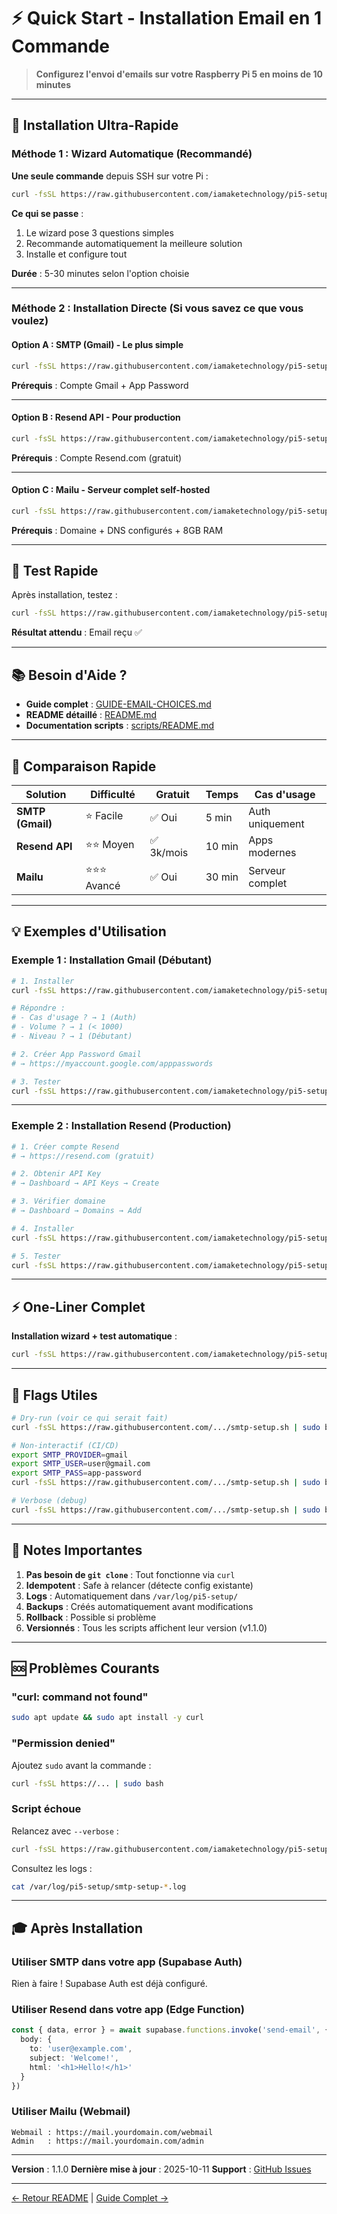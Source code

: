 # ⚡ Quick Start - Installation Email en 1 Commande

> **Configurez l'envoi d'emails sur votre Raspberry Pi 5 en moins de 10 minutes**

---

## 🚀 Installation Ultra-Rapide

### Méthode 1 : Wizard Automatique (Recommandé)

**Une seule commande** depuis SSH sur votre Pi :

```bash
curl -fsSL https://raw.githubusercontent.com/iamaketechnology/pi5-setup/main/01-infrastructure/email/00-email-setup-wizard.sh | sudo bash
```

**Ce qui se passe** :
1. Le wizard pose 3 questions simples
2. Recommande automatiquement la meilleure solution
3. Installe et configure tout

**Durée** : 5-30 minutes selon l'option choisie

---

### Méthode 2 : Installation Directe (Si vous savez ce que vous voulez)

#### Option A : SMTP (Gmail) - Le plus simple

```bash
curl -fsSL https://raw.githubusercontent.com/iamaketechnology/pi5-setup/main/01-infrastructure/email/scripts/providers/smtp-setup.sh | sudo bash
```

**Prérequis** : Compte Gmail + App Password

---

#### Option B : Resend API - Pour production

```bash
curl -fsSL https://raw.githubusercontent.com/iamaketechnology/pi5-setup/main/01-infrastructure/email/scripts/providers/resend-setup.sh | sudo bash
```

**Prérequis** : Compte Resend.com (gratuit)

---

#### Option C : Mailu - Serveur complet self-hosted

```bash
curl -fsSL https://raw.githubusercontent.com/iamaketechnology/pi5-setup/main/01-infrastructure/email/scripts/providers/mailu-setup.sh | sudo bash
```

**Prérequis** : Domaine + DNS configurés + 8GB RAM

---

## 🧪 Test Rapide

Après installation, testez :

```bash
curl -fsSL https://raw.githubusercontent.com/iamaketechnology/pi5-setup/main/01-infrastructure/email/scripts/maintenance/email-test.sh | sudo bash -s your@email.com
```

**Résultat attendu** : Email reçu ✅

---

## 📚 Besoin d'Aide ?

- **Guide complet** : [GUIDE-EMAIL-CHOICES.md](GUIDE-EMAIL-CHOICES.md)
- **README détaillé** : [README.md](README.md)
- **Documentation scripts** : [scripts/README.md](scripts/README.md)

---

## 🎯 Comparaison Rapide

| Solution | Difficulté | Gratuit | Temps | Cas d'usage |
|----------|------------|---------|-------|-------------|
| **SMTP (Gmail)** | ⭐ Facile | ✅ Oui | 5 min | Auth uniquement |
| **Resend API** | ⭐⭐ Moyen | ✅ 3k/mois | 10 min | Apps modernes |
| **Mailu** | ⭐⭐⭐ Avancé | ✅ Oui | 30 min | Serveur complet |

---

## 💡 Exemples d'Utilisation

### Exemple 1 : Installation Gmail (Débutant)

```bash
# 1. Installer
curl -fsSL https://raw.githubusercontent.com/iamaketechnology/pi5-setup/main/01-infrastructure/email/00-email-setup-wizard.sh | sudo bash

# Répondre :
# - Cas d'usage ? → 1 (Auth)
# - Volume ? → 1 (< 1000)
# - Niveau ? → 1 (Débutant)

# 2. Créer App Password Gmail
# → https://myaccount.google.com/apppasswords

# 3. Tester
curl -fsSL https://raw.githubusercontent.com/iamaketechnology/pi5-setup/main/01-infrastructure/email/scripts/maintenance/email-test.sh | sudo bash -s your@email.com
```

---

### Exemple 2 : Installation Resend (Production)

```bash
# 1. Créer compte Resend
# → https://resend.com (gratuit)

# 2. Obtenir API Key
# → Dashboard → API Keys → Create

# 3. Vérifier domaine
# → Dashboard → Domains → Add

# 4. Installer
curl -fsSL https://raw.githubusercontent.com/iamaketechnology/pi5-setup/main/01-infrastructure/email/scripts/providers/resend-setup.sh | sudo bash

# 5. Tester
curl -fsSL https://raw.githubusercontent.com/iamaketechnology/pi5-setup/main/01-infrastructure/email/scripts/maintenance/email-test.sh | sudo bash -s test@yourdomain.com
```

---

## ⚡ One-Liner Complet

**Installation wizard + test automatique** :

```bash
curl -fsSL https://raw.githubusercontent.com/iamaketechnology/pi5-setup/main/01-infrastructure/email/00-email-setup-wizard.sh | sudo bash && curl -fsSL https://raw.githubusercontent.com/iamaketechnology/pi5-setup/main/01-infrastructure/email/scripts/maintenance/email-test.sh | sudo bash -s your@email.com
```

---

## 🔧 Flags Utiles

```bash
# Dry-run (voir ce qui serait fait)
curl -fsSL https://raw.githubusercontent.com/.../smtp-setup.sh | sudo bash -s -- --dry-run

# Non-interactif (CI/CD)
export SMTP_PROVIDER=gmail
export SMTP_USER=user@gmail.com
export SMTP_PASS=app-password
curl -fsSL https://raw.githubusercontent.com/.../smtp-setup.sh | sudo bash -s -- --yes

# Verbose (debug)
curl -fsSL https://raw.githubusercontent.com/.../smtp-setup.sh | sudo bash -s -- --verbose
```

---

## 📝 Notes Importantes

1. **Pas besoin de `git clone`** : Tout fonctionne via `curl`
2. **Idempotent** : Safe à relancer (détecte config existante)
3. **Logs** : Automatiquement dans `/var/log/pi5-setup/`
4. **Backups** : Créés automatiquement avant modifications
5. **Rollback** : Possible si problème
6. **Versionnés** : Tous les scripts affichent leur version (v1.1.0)

---

## 🆘 Problèmes Courants

### "curl: command not found"

```bash
sudo apt update && sudo apt install -y curl
```

### "Permission denied"

Ajoutez `sudo` avant la commande :

```bash
curl -fsSL https://... | sudo bash
```

### Script échoue

Relancez avec `--verbose` :

```bash
curl -fsSL https://raw.githubusercontent.com/iamaketechnology/pi5-setup/main/01-infrastructure/email/scripts/providers/smtp-setup.sh | sudo bash -s -- --verbose
```

Consultez les logs :

```bash
cat /var/log/pi5-setup/smtp-setup-*.log
```

---

## 🎓 Après Installation

### Utiliser SMTP dans votre app (Supabase Auth)

Rien à faire ! Supabase Auth est déjà configuré.

### Utiliser Resend dans votre app (Edge Function)

```typescript
const { data, error } = await supabase.functions.invoke('send-email', {
  body: {
    to: 'user@example.com',
    subject: 'Welcome!',
    html: '<h1>Hello!</h1>'
  }
})
```

### Utiliser Mailu (Webmail)

```
Webmail : https://mail.yourdomain.com/webmail
Admin   : https://mail.yourdomain.com/admin
```

---

**Version** : 1.1.0
**Dernière mise à jour** : 2025-10-11
**Support** : [GitHub Issues](https://github.com/iamaketechnology/pi5-setup/issues)

---

[← Retour README](README.md) | [Guide Complet →](GUIDE-EMAIL-CHOICES.md)
